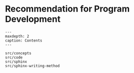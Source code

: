 # Recommendation for Program Development

```{toctree}
---
maxdepth: 2
caption: Contents
---

src/concepts
src/code
src/sphinx
src/sphinx-writing-method
```
